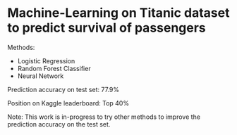 # Machine-Learning on Titanic dataset to predict survival of passengers

Methods:
  - Logistic Regression
  - Random Forest Classifier
  - Neural Network
  
Prediction accuracy on test set: 77.9%

Position on Kaggle leaderboard: Top 40%

Note: This work is in-progress to try other methods to improve the prediction accuracy on the test set.
